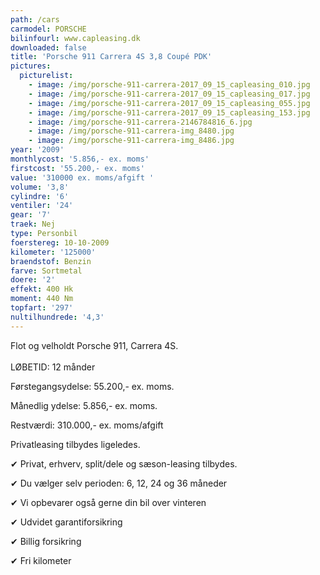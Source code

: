 ```yaml
---
path: /cars
carmodel: PORSCHE
bilinfourl: www.capleasing.dk
downloaded: false
title: 'Porsche 911 Carrera 4S 3,8 Coupé PDK'
pictures:
  picturelist:
    - image: /img/porsche-911-carrera-2017_09_15_capleasing_010.jpg
    - image: /img/porsche-911-carrera-2017_09_15_capleasing_017.jpg
    - image: /img/porsche-911-carrera-2017_09_15_capleasing_055.jpg
    - image: /img/porsche-911-carrera-2017_09_15_capleasing_153.jpg
    - image: /img/porsche-911-carrera-2146784816_6.jpg
    - image: /img/porsche-911-carrera-img_8480.jpg
    - image: /img/porsche-911-carrera-img_8486.jpg
year: '2009'
monthlycost: '5.856,- ex. moms'
firstcost: '55.200,- ex. moms'
value: '310000 ex. moms/afgift '
volume: '3,8'
cylindre: '6'
ventiler: '24'
gear: '7'
traek: Nej
type: Personbil
foerstereg: 10-10-2009
kilometer: '125000'
braendstof: Benzin
farve: Sortmetal
doere: '2'
effekt: 400 Hk
moment: 440 Nm
topfart: '297'
nultilhundrede: '4,3'
---
```

Flot og velholdt Porsche 911, Carrera 4S. \
\
LØBETID: 12 månder

Førstegangsydelse: 55.200,- ex. moms. 

Månedlig ydelse: 5.856,- ex. moms. 

Restværdi: 310.000,- ex. moms/afgift



Privatleasing tilbydes ligeledes.



✔ Privat, erhverv, split/dele og sæson-leasing tilbydes. 

✔ Du vælger selv perioden: 6, 12, 24 og 36 måneder

✔ Vi opbevarer også gerne din bil over vinteren 

✔ Udvidet garantiforsikring 

✔ Billig forsikring 

✔ Fri kilometer
